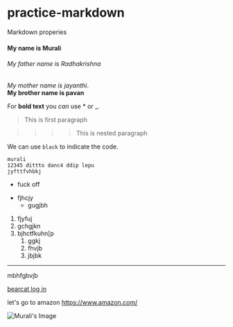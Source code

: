 # practice-markdown
Markdown properies

#### My name is Murali
###### My father name is Radhakrishna 
*My mother name is jayanthi*. <br>
**My brother name is pavan**

For **bold text** you _can_ use * or _.
>This is first paragraph

>>>>This is nested paragraph

We can use `black` to indicate the code.
```
murali 
12345 dittto danc4 ddip lepu
jyfttfvhbkj
```
* fuck off
- fjhcjy
  - gugjbh

1. fjyfuj
2. gchgjkn
6. bjhctfkuhn[p
   1. ggkj
   6. fhvjb
   7. jbjbk
---
mbhfgbvjb

[bearcat log in](https://www.nwmissouri.edu/login/)

 let's go to amazon <https://www.amazon.com/>
 
 ![Murali's Image](https://www.google.com/url?sa=i&url=https%3A%2F%2Funsplash.com%2Fs%2Fphotos%2Fgorilla&psig=AOvVaw30EyHo-cv7cF4MPQzqqNMj&ust=1630545551248000&source=images&cd=vfe&ved=0CAsQjRxqFwoTCPDwzNXN3PICFQAAAAAdAAAAABAD)
 
 
    
  

